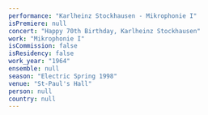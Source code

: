 ```yaml
---
performance: "Karlheinz Stockhausen - Mikrophonie I"
isPremiere: null
concert: "Happy 70th Birthday, Karlheinz Stockhausen"
work: "Mikrophonie I"
isCommission: false
isResidency: false
work_year: "1964"
ensemble: null
season: "Electric Spring 1998"
venue: "St-Paul's Hall"
person: null
country: null
---
```



